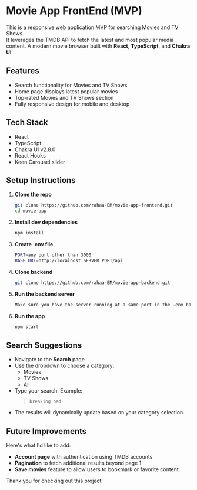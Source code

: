 
# Movie App FrontEnd (MVP)
This is a responsive web application MVP for searching Movies and TV Shows.  
It leverages the TMDB API to fetch the latest and most popular media content.
A modern movie browser built with **React**, **TypeScript**, and **Chakra UI**. 

## Features
- Search functionality for Movies and TV Shows
- Home page displays latest popular movies
- Top-rated Movies and TV Shows section
- Fully responsive design for mobile and desktop

## Tech Stack
- React
- TypeScript
- Chakra UI v2.8.0
- React Hooks
- Keen Carousel slider

## Setup Instructions

1. **Clone the repo**
    ```bash
    git clone https://github.com/rahaa-EM/movie-app-frontend.git
    cd movie-app
2. **Install dev dependencies**
    ```bash
    npm install
3. **Create .env file**
    ```bash
    PORT=any port other than 3000
    BASE_URL=http://localhost:SERVER_PORT/api
4. **Clone backend**
    ```bash
    git clone https://github.com/rahaa-EM/movie-app-backend.git
5. **Run the backend server**
    ```bash
    Make sure you have the server running at a same port in the .env base URL(Deafult 3000)
6. **Run the app**
    ```bash
    npm start

## Search Suggestions
- Navigate to the **Search** page
- Use the dropdown to choose a category:  
  - Movies  
  - TV Shows  
  - All
- Type your search. Example:  
  > `breaking bad`
- The results will dynamically update based on your category selection

## Future Improvements

Here's what I'd like to add:

- **Account page** with authentication using TMDB accounts
- **Pagination** to fetch additional results beyond page 1
- **Save movies** feature to allow users to bookmark or favorite content


Thank you for checking out this project!